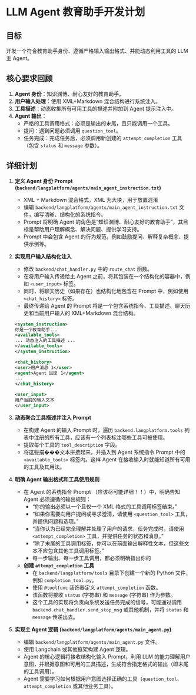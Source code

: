 # LLM Agent 教育助手开发计划

## 目标

开发一个符合教育助手身份、遵循严格输入输出格式、并能动态利用工具的 LLM 主 Agent。

## 核心要求回顾

1.  **Agent 身份**：知识渊博、耐心友好的教育助手。
2.  **用户输入处理**：使用 XML+Markdown 混合结构进行系统注入。
3.  **工具描述**：动态收集所有可用工具的描述并附加到 Agent 提示注入中。
4.  **Agent 输出**：
    *   严格的工具调用格式：必须是输出的末尾，且只能调用一个工具。
    *   提问：遇到问题必须调用 `question_tool`。
    *   任务完成：完成任务后，必须调用新创建的 `attempt_completion` 工具（包含 `status` 和 `message` 参数）。

## 详细计划

1.  **定义 Agent 身份 Prompt (`backend/langplatform/agents/main_agent_instruction.txt`)**
    *   XML + Markdown 混合格式，XML 为大块，用于放置混淆
    *   编辑 `backend/langplatform/agents/main_agent_instruction.txt` 文件，编写清晰、结构化的系统指令。
    *   Prompt 将明确 Agent 的角色是“知识渊博、耐心友好的教育助手”，其目标是帮助用户理解概念、解决问题、提供学习支持。
    *   Prompt 中会包含 Agent 的行为规范，例如鼓励提问、解释复杂概念、提供示例等。

2.  **实现用户输入结构化注入**
    *   修改 `backend/chat_handler.py` 中的 `route_chat` 函数。
    *   在将用户输入传递给主 Agent 之前，将其包装在一个结构化的容器中，例如 `<user_input>` 标签。
    *   同时，将聊天历史（如果存在）也结构化地包含在 Prompt 中，例如使用 `<chat_history>` 标签。
    *   最终传递给 Agent 的 Prompt 将是一个包含系统指令、工具描述、聊天历史和当前用户输入的 XML+Markdown 混合结构。

    ```xml
    <system_instruction>
    你是一个教育助手...
    <available_tools>
    ... 动态注入的工具描述 ...
    </available_tools>
    </system_instruction>

    <chat_history>
    <user>用户消息 1</user>
    <agent>Agent 回复 1</agent>
    ...
    </chat_history>

    <user_input>
    用户当前的输入文本
    </user_input>
    ```

3.  **动态聚合工具描述并注入 Prompt**
    *   在构建 Agent 的输入 Prompt 时，遍历 `backend.langplatform.tools` 列表中注册的所有工具，应该有一个列表标注哪些工具可被使用。
    *   提取每个工具的 `tool_description` 字段。
    *   将这些描���文本拼接起来，并插入到 Agent 系统指令 Prompt 中的 `<available_tools>` 标签内。这样 Agent 在接收输入时就能知道所有可用的工具及其用法。

4.  **明确 Agent 输出格式和工具使用规则**
    *   在 Agent 的系统指令 Prompt （应该尽可能详细！！）中，明确告知 Agent 必须遵循的输出规则：
        *   “你的输出必须以一个且仅一个 XML 格式的工具调用标签结束。”
        *   “如果你需要向用户提问或寻求澄清，请使用 `<question_tool>` 工具，并提供问题和选项。”
        *   “当你认为已经完全理解并处理了用户的请求，任务完成时，请使用 `<attempt_completion>` 工具，并提供任务的状态和消息。”
        *   “除了末尾的工具调用标签，你可以在前面输出解释性文本，但这些文本不应包含其他工具调用标签。”
        *   每一步输出、每一步工具调用，都必须明确指出你的
    *   **创建 `attempt_completion` 工具**
        *   在 `backend/langplatform/tools` 目录下创建一个新的 Python 文件，例如 `completion_tool.py`。
        *   使用 `@toolfunc` 装饰器定义 `attempt_completion` 函数。
        *   该函数将接收 `status` (字符串) 和 `message` (字符串) 作为参数。
        *   这个工具的实现将负责向系统发送任务完成的信号，可能通过调用 `backend.chat_handler.send_stop_msg` 或其他机制，并将 `status` 和 `message` 传递出去。

5.  **实现主 Agent 逻辑 (`backend/langplatform/agents/main_agent.py`)**
    *   编辑 `backend/langplatform/agents/main_agent.py` 文件。
    *   使用 Langchain 或其他框架构建 Agent 逻辑。
    *   Agent 的核心逻辑将接收结构化输入 Prompt，利用 LLM 的能力理解用户意图，并根据意图和可用的工具描述，生成符合指定格式的输出（即末尾的工具调用）。
    *   Agent 需要学习如何根据用户意图选择正确的工具（`question_tool`、`attempt_completion` 或其他业务工具）。

